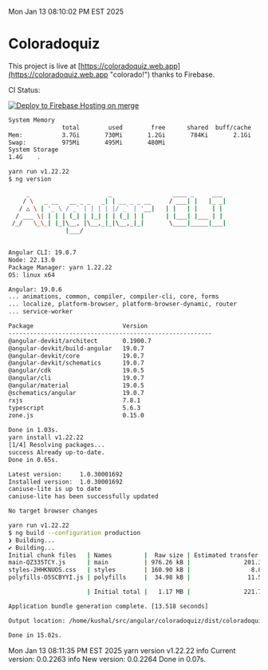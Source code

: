 Mon Jan 13 08:10:02 PM EST 2025

# Coloradoquiz


This project is live at [https://coloradoquiz.web.app](https://coloradoquiz.web.app "colorado!") thanks to Firebase.

CI Status: 

[![Deploy to Firebase Hosting on merge](https://github.com/teamkushal/coloradoquiz/actions/workflows/firebase-hosting-merge.yml/badge.svg)](https://github.com/teamkushal/coloradoquiz/actions/workflows/firebase-hosting-merge.yml)

```bash
System Memory
               total        used        free      shared  buff/cache   available
Mem:           3.7Gi       730Mi       1.2Gi       784Ki       2.1Gi       3.0Gi
Swap:          975Mi       495Mi       480Mi
System Storage
1.4G	.
```
```bash
yarn run v1.22.22
$ ng version

     _                      _                 ____ _     ___
    / \   _ __   __ _ _   _| | __ _ _ __     / ___| |   |_ _|
   / △ \ | '_ \ / _` | | | | |/ _` | '__|   | |   | |    | |
  / ___ \| | | | (_| | |_| | | (_| | |      | |___| |___ | |
 /_/   \_\_| |_|\__, |\__,_|_|\__,_|_|       \____|_____|___|
                |___/
    

Angular CLI: 19.0.7
Node: 22.13.0
Package Manager: yarn 1.22.22
OS: linux x64

Angular: 19.0.6
... animations, common, compiler, compiler-cli, core, forms
... localize, platform-browser, platform-browser-dynamic, router
... service-worker

Package                         Version
---------------------------------------------------------
@angular-devkit/architect       0.1900.7
@angular-devkit/build-angular   19.0.7
@angular-devkit/core            19.0.7
@angular-devkit/schematics      19.0.7
@angular/cdk                    19.0.5
@angular/cli                    19.0.7
@angular/material               19.0.5
@schematics/angular             19.0.7
rxjs                            7.8.1
typescript                      5.6.3
zone.js                         0.15.0
    
Done in 1.03s.
yarn install v1.22.22
[1/4] Resolving packages...
success Already up-to-date.
Done in 0.65s.
```
```bash
Latest version:     1.0.30001692
Installed version:  1.0.30001692
caniuse-lite is up to date
caniuse-lite has been successfully updated

No target browser changes
```
```bash
yarn run v1.22.22
$ ng build --configuration production
❯ Building...
✔ Building...
Initial chunk files   | Names         |  Raw size | Estimated transfer size
main-QZ335TCY.js      | main          | 976.26 kB |               201.35 kB
styles-2HHKNUOS.css   | styles        | 160.90 kB |                 8.88 kB
polyfills-O5SCBYYI.js | polyfills     |  34.98 kB |                11.52 kB

                      | Initial total |   1.17 MB |               221.75 kB

Application bundle generation complete. [13.518 seconds]

Output location: /home/kushal/src/angular/coloradoquiz/dist/coloradoquiz

Done in 15.02s.
```
Mon Jan 13 08:11:35 PM EST 2025
yarn version v1.22.22
info Current version: 0.0.2263
info New version: 0.0.2264
Done in 0.07s.
